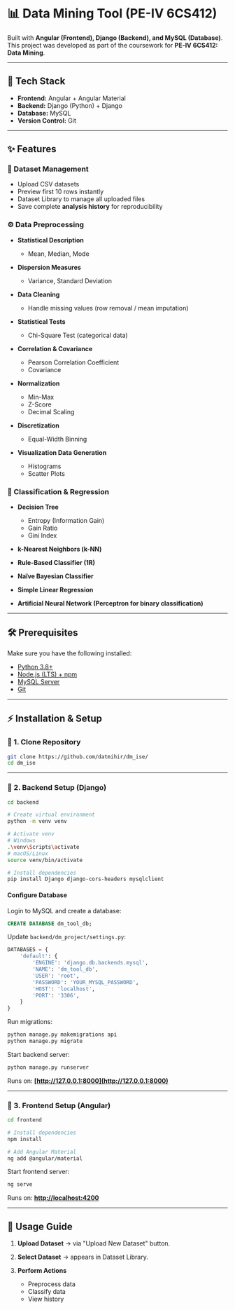 # 📊 Data Mining Tool (PE-IV 6CS412)

Built with **Angular (Frontend), Django (Backend), and MySQL (Database)**.
This project was developed as part of the coursework for **PE-IV 6CS412: Data Mining**.

---

## 🚀 Tech Stack

* **Frontend:** Angular + Angular Material
* **Backend:** Django (Python) + Django 
* **Database:** MySQL
* **Version Control:** Git

---

## ✨ Features

### 📂 Dataset Management

* Upload CSV datasets
* Preview first 10 rows instantly
* Dataset Library to manage all uploaded files
* Save complete **analysis history** for reproducibility

### ⚙️ Data Preprocessing

* **Statistical Description**

  * Mean, Median, Mode
* **Dispersion Measures**

  * Variance, Standard Deviation
* **Data Cleaning**

  * Handle missing values (row removal / mean imputation)
* **Statistical Tests**

  * Chi-Square Test (categorical data)
* **Correlation & Covariance**

  * Pearson Correlation Coefficient
  * Covariance
* **Normalization**

  * Min-Max
  * Z-Score
  * Decimal Scaling
* **Discretization**

  * Equal-Width Binning
* **Visualization Data Generation**

  * Histograms
  * Scatter Plots

### 🤖 Classification & Regression

* **Decision Tree**

  * Entropy (Information Gain)
  * Gain Ratio
  * Gini Index
* **k-Nearest Neighbors (k-NN)**
* **Rule-Based Classifier (1R)**
* **Naïve Bayesian Classifier**
* **Simple Linear Regression**
* **Artificial Neural Network (Perceptron for binary classification)**

---

## 🛠️ Prerequisites

Make sure you have the following installed:

* [Python 3.8+](https://www.python.org/downloads/)
* [Node.js (LTS) + npm](https://nodejs.org/)
* [MySQL Server](https://dev.mysql.com/downloads/)
* [Git](https://git-scm.com/)

---

## ⚡ Installation & Setup

### 🔹 1. Clone Repository

```bash
git clone https://github.com/datmihir/dm_ise/
cd dm_ise
```

---

### 🔹 2. Backend Setup (Django)

```bash
cd backend

# Create virtual environment
python -m venv venv

# Activate venv
# Windows
.\venv\Scripts\activate
# macOS/Linux
source venv/bin/activate

# Install dependencies
pip install Django django-cors-headers mysqlclient
```

#### Configure Database

Login to MySQL and create a database:

```sql
CREATE DATABASE dm_tool_db;
```

Update `backend/dm_project/settings.py`:

```python
DATABASES = {
    'default': {
        'ENGINE': 'django.db.backends.mysql',
        'NAME': 'dm_tool_db',
        'USER': 'root',
        'PASSWORD': 'YOUR_MYSQL_PASSWORD',
        'HOST': 'localhost',
        'PORT': '3306',
    }
}
```

Run migrations:

```bash
python manage.py makemigrations api
python manage.py migrate
```

Start backend server:

```bash
python manage.py runserver
```

Runs on: **[http://127.0.0.1:8000](http://127.0.0.1:8000)**

---

### 🔹 3. Frontend Setup (Angular)

```bash
cd frontend

# Install dependencies
npm install

# Add Angular Material
ng add @angular/material
```

Start frontend server:

```bash
ng serve
```

Runs on: **[http://localhost:4200](http://localhost:4200)**

---

## 📖 Usage Guide

1. **Upload Dataset** → via "Upload New Dataset" button.
2. **Select Dataset** → appears in Dataset Library.
3. **Perform Actions**

   * Preprocess data
   * Classify data
   * View history



